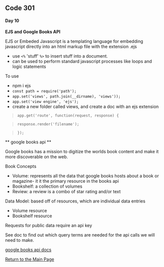 ## Code 301
#### Day 10

**EJS and Google Books API**

EJS or Embeded Javascript is a templating language for embedding javascript directly into an html markup file with the extension .ejs

- use `<%` 'stuff' `%>` to insert stuff into a document. 
- can be used to perform standard javascript processes like loops and logic statements

To use
- npm i ejs
- `const path = require('path');`
- `app.set('views', path.join(__dirname), 'views'));`
- `app.set('view engine', 'ejs');`
- create a new folder called views, and create a doc with an ejs extension
> `app.get('route', function(request, response) {`

> `response.render('filename');`

>`});`

** google books api **

Google books has a mission to digitize the worlds book content and make it more discoverable on the web.

Book Concepts
- Volume: represents all the data that google books hosts about a book or magazine- it it the primary resource in the books api
- Bookshelf: a collection of volumes 
- Review: a review is a combo of star rating and/or text

Data Model: based off of resources, which are individual data entries
- Volume resource
- Bookshelf resource

Requests for public data require an api key

See doc to find out which query terms are needed for the api calls we will need to make.

[google books api docs](https://developers.google.com/books/docs/v1/using#WorkingVolumes)



[Return to the Main Page](README.md)